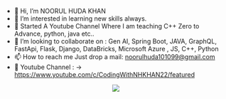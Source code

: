 - 👋 Hi, I’m NOORUL HUDA KHAN
- 👀 I’m interested in learning new skills always.
- 🌱 Started A Youtube Channel Where I am teaching C++ Zero to Advance, python, java etc..
- 💞️ I’m looking to collaborate on : Gen AI, Spring Boot, JAVA, GraphQL, FastApi, Flask, Django, DataBricks, Microsoft Azure , JS, C++, Python
- 📫 How to reach me Just drop a mail: noorulhuda101099@gmail.com
- 👀 Youtube Channel : -> https://www.youtube.com/c/CodingWithNHKHAN22/featured
  
<p align="center">
  <a href="https://skillicons.dev">
    <img src="https://skillicons.dev/icons?i=git,html,css,bootstrap,js,python,fastapi,django,flask,mongodb,postgres,java,docker,scala,cpp,azure&perline=8" />
  </a>
</p>

<!---
NHKAIZEN/NHKAIZEN is a ✨ special ✨ repository because its `README.md` (this file) appears on your GitHub profile.
You can click the Preview link to take a look at your changes.
--->
